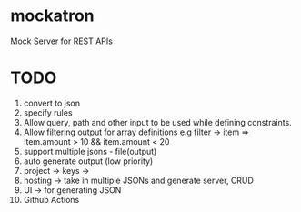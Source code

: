 # mockatron
Mock Server for REST APIs

# TODO
1. convert to json
2. specify rules 
3. Allow query, path and other input to be used while defining constraints.
4. Allow filtering output for array definitions e.g filter -> item => item.amount > 10 && item.amount < 20
5. support multiple jsons - file(output)
6. auto generate output (low priority)
7. project -> keys -> 
8. hosting -> take in multiple JSONs and generate server, CRUD 
9. UI -> for generating JSON
10. Github Actions
